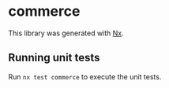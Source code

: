 # commerce

This library was generated with [Nx](https://nx.dev).

## Running unit tests

Run `nx test commerce` to execute the unit tests.
